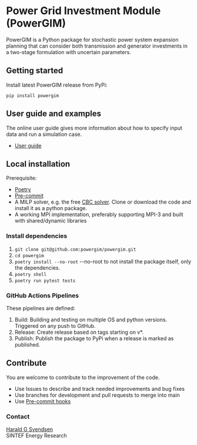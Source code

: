

# Power Grid Investment Module (PowerGIM)

PowerGIM is a Python package for stochastic power system expansion planning that can consider both transmission and generator investments in a two-stage formulation with uncertain parameters.


## Getting started
Install latest PowerGIM release from PyPi:
```
pip install powergim
```



## User guide and examples
The online user guide  gives more information about how to
specify input data and run a simulation case.

*  [User guide](docs/powergim.md)


## Local installation
Prerequisite: 
- [Poetry](https://python-poetry.org/docs/#installation)
- [Pre-commit](https://pre-commit.com/)
- A MILP solver, e.g. the free [CBC solver](https://projects.coin-or.org/Cbc).
Clone or download the code and install it as a python package. 
- A working MPI implementation, preferably supporting MPI-3 and built with shared/dynamic libraries

### Install dependencies
1. `git clone git@github.com:powergim/powergim.git`
2. `cd powergim`
3. `poetry install --no-root`  --no-root to not install the package itself, only the dependencies.
4. `poetry shell`
5. `poetry run pytest tests`


### GitHub Actions Pipelines
These pipelines are defined:

1. Build: Building and testing on multiple OS and python versions. Triggered on any push to GitHub.
3. Release: Create release based on tags starting on v*.
4. Publish: Publish the package to PyPi when a release is marked as published.

## Contribute
You are welcome to contribute to the improvement of the code.

* Use Issues to describe and track needed improvements and bug fixes
* Use branches for development and pull requests to merge into main
* Use [Pre-commit hooks](https://pre-commit.com/)

### Contact

[Harald G Svendsen](https://www.sintef.no/en/all-employees/employee/?empid=3414)  
SINTEF Energy Research
